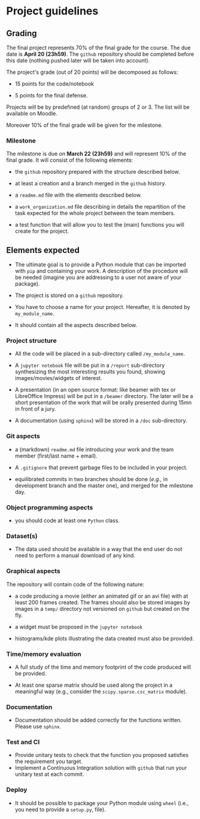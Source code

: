 # Project guidelines

## Grading

The final project represents 70% of the final grade for the course. The due date is **April 20 (23h59)**.
The `github` repository should be completed before this date (nothing pushed later will be taken into account).

The project's grade (out of 20 points) will be decomposed as follows:

- 15 points for the code/notebook

- 5 points for the final defense.

Projects will be by predefined (at random) groups of 2 or 3. The list will be available on Moodle.

Moreover 10% of the final grade will be given for the milestone.

### Milestone

The milestone is due on **March 22 (23h59)** and will represent 10% of the final grade.
It will consist of the following elements:

- the `github` repository prepared with the structure described below.

- at least a creation and a branch merged in the `github` history.

- a `readme.md` file with the elements described below.

- a `work_organization.md` file describing in details the repartition of the task expected for the whole project between the team members.

- a test function that will allow you to test the (main) functions you will create for the project.

## Elements expected

- The ultimate goal is to provide a Python module that can be imported with `pip` and containing your work.
A description of the procedure will be needed (imagine you are addressing to a user not aware of your package).

- The project is stored on a `github` repository.

- You have to choose a name for your project. Hereafter, it is denoted by `my_module_name`.

- It should contain all the aspects described below.

### Project structure

- All the code will be placed in a sub-directory called `/my_module_name`.

- A `jupyter notebook` file  will be put in a `/report` sub-directory synthesizing the most interesting results you found, showing images/movies/widgets of interest.

- A presentation (in an open source format: like beamer with tex or LibreOffice Impress) will be put in a `/beamer` directory. The later will be a short presentation of the work that will be orally presented during 15mn in front of a jury.

- A documentation (using `sphinx`) will be stored in a `/doc` sub-directory.

### Git aspects

- a (markdown) `readme.md` file introducing your work and the team member (first/last name + email).

- A `.gitignore` that prevent garbage files to be included in your project.

- equilibrated commits in two branches should be done (*e.g.,* in development branch and the master one), and merged for the milestone day.

### Object programming aspects

- you should code at least one `Python` class.

### Dataset(s)

- The data used should be available in a way that the end user do not need to perform a manual download of any kind.

### Graphical aspects

The repository will contain code of the following nature:

- a code producing a movie (either an animated gif or an avi file) with at least 200 frames created. The frames should also be stored images by images in a `temp/` directory not versioned on `github` but created on the fly.

- a widget must be proposed in the `jupyter notebook`

- histograms/kde plots illustrating the data created must also be provided.

### Time/memory evaluation

- A full study of the time and memory footprint of the code produced will be provided.

- At least one sparse matrix should be used along the project in a meaningful way (e.g., consider the `scipy.sparse.csc_matrix` module).

### Documentation

- Documentation should be added correctly for the functions written. Please use `sphinx`.

### Test and CI

- Provide unitary tests to check that the function you proposed satisfies the requirement you target.
- Implement a Continuous Integration solution with `github` that run your unitary test at each commit.

### Deploy

- It should be possible to package your Python module using `wheel` (i.e., you need to provide a `setup.py`,  file).
